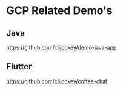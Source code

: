 # GCP Related Demo's



## Java

https://github.com/clijockey/demo-java-app

## Flutter

https://github.com/clijockey/coffee-chat

